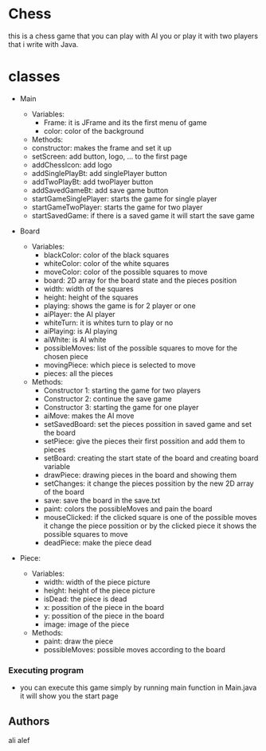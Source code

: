 # Chess

this is a chess game that you can play with AI you or play it with two players that i write with Java.

# classes
  * Main 
    * Variables:
      * Frame: it is JFrame and its the first menu of game
      * color: color of the background
     * Methods:
      * constructor: makes the frame and set it up
      * setScreen: add button, logo, ... to the first page
      * addChessIcon: add logo
      * addSinglePlayBt: add singlePlayer button
      * addTwoPlayBt: add twoPlayer button
      * addSavedGameBt: add save game button
      * startGameSinglePlayer: starts the game for single player
      * startGameTwoPlayer: starts the game for two player
      * startSavedGame: if there is a saved game it will start the save game
   
* Board
  * Variables:
    * blackColor: color of the black squares
    * whiteColor: color of the white squares
    * moveColor: color of the possible squares to move
    * board: 2D array for the board state and the pieces position
    * width: width of the squares
    * height: height of the squares
    * playing: shows the game is for 2 player or one
    * aiPlayer: the AI player
    * whiteTurn: it is whites turn to play or no
    * aiPlaying: is AI playing
    * aiWhite: is AI white
    * possibleMoves: list of the possible squares to move for the chosen piece
    * movingPiece: which piece is selected to move
    * pieces: all the pieces
  * Methods:
    * ‫‪Constructor‬‬ 1: starting the game for two players
    * ‫‪Constructor‬‬ 2: continue the save game
    * ‫‪Constructor‬‬ 3: starting the game for one player
    * aiMove: makes the AI move
    * setSavedBoard: set the pieces possition in saved game and set the board
    * setPiece: give the pieces their first possition and add them to pieces
    * setBoard: creating the start state of the board and creating board variable 
    * drawPiece: drawing pieces in the board and showing them
    * setChanges: it change the pieces possition by the new 2D array of the board
    * save: save the board in the save.txt
    * paint: colors the possibleMoves and pain the board
    * mouseClicked: if the clicked ‫‪square is one of the possible moves it change the piece possition         or by the clicked piece it shows the possible squares to move
    * deadPiece: make the piece dead
* Piece:
  * Variables:
    * width: width of the piece picture
    * height: height of the piece picture
    * isDead: the piece is dead
    * x: possition of the piece in the board
    * y: possition of the piece in the board
    * image: image of the piece
  * Methods:  
    * paint: draw the piece
    * ‫‪possibleMoves‬‬: possible moves according to the board

### Executing program

* you can execute this game simply by running main function in Main.java it will show you the start page

## Authors

ali alef
